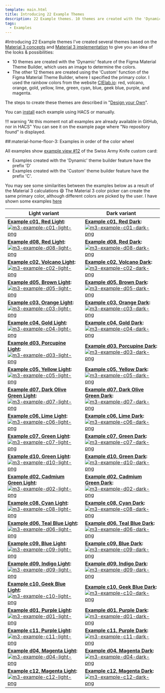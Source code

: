 ```yaml
---
template: main.html
title: Introducing 22 Example Themes
description: 22 Example themes. 10 themes are created with the 'Dynamic' feature of the Figma Material Theme Builder and 12 using the 'Custom' color function.
tags:
  - Examples
---
```

#Introducing 22 Example themes
I've created several themes based on the [Material 3 concepts][Material 3 Home Assistant concepts] and [Material 3 implementation][Material 3 Home Assistant implementation] to give you an idea of ​​the looks & possibilities:

- 10 themes are created with the 'Dynamic' feature of the Figma Material Theme Builder, which uses an image to determine the colors.
- The other 12 themes are created using the 'Custom' function of the Figma Material Theme Builder, where I specified the primary color. I used the rainbow colors from the website [CIElab.io][cielab-io-url]: red, volcano, orange, gold, yellow, lime, green, cyan, blue, geek blue, purple, and magenta.

The steps to create these themes are described in "[Design your Own][Material 3 Design Your Own Theme]".
<!--
<br><br>The 12 colors (excluding grey) from the CIELab site:
  # ![cielab-io-colors-png]
-->

You can [install][Material 3 Theme Installation] each example using HACS or manually.

!!! warning "At this moment not all examples are already available in GitHub, nor in HACS"
    You can see it on the example page where "No repository found" is displayed.

##:material-home-floor-3: Examples in order of the color wheel

All examples show [example view \#12][AmoebeLabs Swiss Army Knife Example 12] of the Swiss Army Knife custom card:

- Examples created with the 'Dynamic' theme builder feature have the prefix 'D'
- Examples created with the 'Custom' theme builder feature have the prefix 'C'.

You may see some similarities between the examples below as a result of the Material 3 calculations :smile:
The Material 3 color picker can create the same primary color, although different colors are picked by the user. I have shown some examples [here][material-3-analysis-picking-the-hue-url]

| **Light variant** | **Dark variant**|
| ------------ | ---------------- |
| **[Example c01, Red Light][example-c1-md]:** [![m3-example-c01-light-png]][example-c1-md] | **[Example c01, Red Dark][example-c1-md]:** [![m3-example-c01-dark-png]][example-c1-md] |
| **[Example d08, Red Light][example-d8-md]:** [![m3-example-d08-light-png]][example-d8-md] | **[Example d08, Red Dark][example-d8-md]:** [![m3-example-d08-dark-png]][example-d8-md] |
| **[Example c02, Volcano Light][example-c2-md]:** [![m3-example-c02-light-png]][example-c2-md] | **[Example c02, Volcano Dark][example-c2-md]:** [![m3-example-c02-dark-png]][example-c2-md] |
| **[Example d05, Brown Light][example-d5-md]:** [![m3-example-d05-light-png]][example-d5-md] | **[Example d05, Brown Dark][example-d5-md]:** [![m3-example-d05-dark-png]][example-d5-md] |
| **[Example c03, Orange Light][example-c3-md]:** [![m3-example-c03-light-png]][example-c3-md] | **[Example c03, Orange Dark][example-c3-md]:** [![m3-example-c03-dark-png]][example-c3-md]|
| **[Example c04, Gold Light][example-c4-md]:** [![m3-example-c04-light-png]][example-c4-md] | **[Example c04, Gold Dark][example-c4-md]:** [![m3-example-c04-dark-png]][example-c4-md] |
| **[Example d03, Porcupine Light][example-d3-md]:** [![m3-example-d03-light-png]][example-d3-md] | **[Example d03, Porcupine Dark][example-d3-md]:** [![m3-example-d03-dark-png]][example-d3-md] |
| **[Example c05, Yellow Light][example-c5-md]:** [![m3-example-c05-light-png]][example-c5-md] | **[Example c05, Yellow Dark][example-c5-md]:** [![m3-example-c05-dark-png]][example-c5-md] |
| **[Example d07, Dark Olive Green Light][example-d7-md]:** [![m3-example-d07-light-png]][example-d7-md] | **[Example d07, Dark Olive Green Dark][example-d7-md]:** [![m3-example-d07-dark-png]][example-d7-md] |
| **[Example c06, Lime Light][example-c6-md]:** [![m3-example-c06-light-png]][example-c6-md] | **[Example c06, Lime Dark][example-c6-md]:** [![m3-example-c06-dark-png]][example-c6-md] |
| **[Example c07, Green Light][example-c7-md]:** [![m3-example-c07-light-png]][example-c7-md] | **[Example c07, Green Dark][example-c7-md]:** [![m3-example-c07-dark-png]][example-c7-md] |
| **[Example d10, Green Light][example-d10-md]:** [![m3-example-d10-light-png]][example-d10-md] | **[Example d10, Green Dark][example-d10-md]:** [![m3-example-d10-dark-png]][example-d10-md] |
| **[Example d02, Cadmium Green Light][example-d2-md]:** [![m3-example-d02-light-png]][example-d2-md] | **[Example d02, Cadmium Green Dark][example-d2-md]:** [![m3-example-d02-dark-png]][example-d2-md] |
| **[Example c08, Cyan Light][example-c8-md]:** [![m3-example-c08-light-png]][example-c8-md] | **[Example c08, Cyan Dark][example-c8-md]:** [![m3-example-c08-dark-png]][example-c8-md] |
| **[Example d06, Teal Blue Light][example-d6-md]:** [![m3-example-d06-light-png]][example-d6-md] | **[Example d06, Teal Blue Dark][example-d6-md]:** [![m3-example-d06-dark-png]][example-d6-md] |
| **[Example c09, Blue Light][example-c9-md]:** [![m3-example-c09-light-png]][example-c9-md] | **[Example c09, Blue Dark][example-c9-md]:** [![m3-example-c09-dark-png]][example-c9-md] |
| **[Example d09, Indigo Light][example-d9-md]:** [![m3-example-d09-light-png]][example-d9-md] | **[Example d09, Indigo Dark][example-d9-md]:** [![m3-example-d09-dark-png]][example-d9-md] |
| **[Example c10, Geek Blue Light][example-c10-md]:** [![m3-example-c10-light-png]][example-c10-md] | **[Example c10, Geek Blue Dark][example-c10-md]:** [![m3-example-c10-dark-png]][example-c10-md] |
| **[Example d01, Purple Light][example-d01-md]:** [![m3-example-d01-light-png]][example-d01-md] | **[Example d01, Purple Dark][example-d01-md]:** [![m3-example-d01-dark-png]][example-d01-md] |
| **[Example c11, Purple Light][example-c11-md]:** [![m3-example-c11-light-png]][example-c11-md] | **[Example c11, Purple Dark][example-c11-md]:** [![m3-example-c11-dark-png]][example-c11-md] |
| **[Example d04, Magenta Light][example-d4-md]:** [![m3-example-d04-light-png]][example-d4-md] | **[Example d04, Magenta Dark][example-d4-md]:** [![m3-example-d04-dark-png]][example-d4-md] |
| **[Example c12, Magenta Light][example-c12-md]:** [![m3-example-c12-light-png]][example-c12-md] | **[Example c12, Magenta Dark][example-c12-md]:** [![m3-example-c12-dark-png]][example-c12-md] |


<!-- Image references -->

[m3-example-d01-light-png]: ../assets/screenshots/m3-example-d01-light.png
[m3-example-d02-light-png]: ../assets/screenshots/m3-example-d02-light.png
[m3-example-d03-light-png]: ../assets/screenshots/m3-example-d03-light.png
[m3-example-d04-light-png]: ../assets/screenshots/m3-example-d04-light.png
[m3-example-d05-light-png]: ../assets/screenshots/m3-example-d05-light.png
[m3-example-d06-light-png]: ../assets/screenshots/m3-example-d06-light.png
[m3-example-d07-light-png]: ../assets/screenshots/m3-example-d07-light.png
[m3-example-d08-light-png]: ../assets/screenshots/m3-example-d08-light.png
[m3-example-d09-light-png]: ../assets/screenshots/m3-example-d09-light.png
[m3-example-d10-light-png]: ../assets/screenshots/m3-example-d10-light.png

[m3-example-d01-dark-png]: ../assets/screenshots/m3-example-d01-dark.png
[m3-example-d02-dark-png]: ../assets/screenshots/m3-example-d02-dark.png
[m3-example-d03-dark-png]: ../assets/screenshots/m3-example-d03-dark.png
[m3-example-d04-dark-png]: ../assets/screenshots/m3-example-d04-dark.png
[m3-example-d05-dark-png]: ../assets/screenshots/m3-example-d05-dark.png
[m3-example-d06-dark-png]: ../assets/screenshots/m3-example-d06-dark.png
[m3-example-d07-dark-png]: ../assets/screenshots/m3-example-d07-dark.png
[m3-example-d08-dark-png]: ../assets/screenshots/m3-example-d08-dark.png
[m3-example-d09-dark-png]: ../assets/screenshots/m3-example-d09-dark.png
[m3-example-d10-dark-png]: ../assets/screenshots/m3-example-d10-dark.png

[m3-example-c01-light-png]: ../assets/screenshots/m3-example-c01-light.png
[m3-example-c02-light-png]: ../assets/screenshots/m3-example-c02-light.png
[m3-example-c03-light-png]: ../assets/screenshots/m3-example-c03-light.png
[m3-example-c04-light-png]: ../assets/screenshots/m3-example-c04-light.png
[m3-example-c05-light-png]: ../assets/screenshots/m3-example-c05-light.png
[m3-example-c06-light-png]: ../assets/screenshots/m3-example-c06-light.png
[m3-example-c07-light-png]: ../assets/screenshots/m3-example-c07-light.png
[m3-example-c08-light-png]: ../assets/screenshots/m3-example-c08-light.png
[m3-example-c09-light-png]: ../assets/screenshots/m3-example-c09-light.png
[m3-example-c10-light-png]: ../assets/screenshots/m3-example-c10-light.png
[m3-example-c11-light-png]: ../assets/screenshots/m3-example-c11-light.png
[m3-example-c12-light-png]: ../assets/screenshots/m3-example-c12-light.png

[m3-example-c01-dark-png]: ../assets/screenshots/m3-example-c01-dark.png
[m3-example-c02-dark-png]: ../assets/screenshots/m3-example-c02-dark.png
[m3-example-c03-dark-png]: ../assets/screenshots/m3-example-c03-dark.png
[m3-example-c04-dark-png]: ../assets/screenshots/m3-example-c04-dark.png
[m3-example-c05-dark-png]: ../assets/screenshots/m3-example-c05-dark.png
[m3-example-c06-dark-png]: ../assets/screenshots/m3-example-c06-dark.png
[m3-example-c07-dark-png]: ../assets/screenshots/m3-example-c07-dark.png
[m3-example-c08-dark-png]: ../assets/screenshots/m3-example-c08-dark.png
[m3-example-c09-dark-png]: ../assets/screenshots/m3-example-c09-dark.png
[m3-example-c10-dark-png]: ../assets/screenshots/m3-example-c10-dark.png
[m3-example-c11-dark-png]: ../assets/screenshots/m3-example-c11-dark.png
[m3-example-c12-dark-png]: ../assets/screenshots/m3-example-c12-dark.png

[cielab-io-colors-png]: ../assets/screenshots/cielab-io-colors.png

<!-- Internal references -->

[example-d01-md]: ../examples/material3-example-theme-d01-purple.md
[example-d2-md]: ../examples/material3-example-theme-d02-cadmiumgreen.md
[example-d3-md]: ../examples/material3-example-theme-d03-porcupine.md
[example-d4-md]: ../examples/material3-example-theme-d04-magenta.md
[example-d5-md]: ../examples/material3-example-theme-d05-brown.md
[example-d6-md]: ../examples/material3-example-theme-d06-tealblue.md
[example-d7-md]: ../examples/material3-example-theme-d07-darkolivegreen.md
[example-d8-md]: ../examples/material3-example-theme-d08-red.md
[example-d9-md]: ../examples/material3-example-theme-d09-indigoblue.md
[example-d10-md]: ../examples/material3-example-theme-d10-green.md

[example-c1-md]: ../examples/material3-example-theme-c01-red.md
[example-c2-md]: ../examples/material3-example-theme-c02-volcano.md
[example-c3-md]: ../examples/material3-example-theme-c03-orange.md
[example-c4-md]: ../examples/material3-example-theme-c04-gold.md
[example-c5-md]: ../examples/material3-example-theme-c05-yellow.md
[example-c6-md]: ../examples/material3-example-theme-c06-lime.md
[example-c7-md]: ../examples/material3-example-theme-c07-green.md
[example-c8-md]: ../examples/material3-example-theme-c08-cyan.md
[example-c9-md]: ../examples/material3-example-theme-c09-blue.md
[example-c10-md]: ../examples/material3-example-theme-c10-geekblue.md
[example-c11-md]: ../examples/material3-example-theme-c11-purple.md
[example-c12-md]: ../examples/material3-example-theme-c12-magenta.md

[material-3-analysis-picking-the-hue-url]: ../../basics/m3-analysis-hue-picker/
[Material 3 Home Assistant implementation]: ../../basics/ha-m3-implementation/
[Material 3 Home Assistant concepts]: ../../basics/ha-m3-introduction/
[Material 3 Theme Installation]: ../../start/installation/
[Material 3 Design Your Own Theme]: ../../design/prerequisites/

<!-- External references -->

[AmoebeLabs Swiss Army Knife Example 12]: https://swiss-army-knife.docs.amoebelabs.com/examples/example-12/
[cielab-io-url]: https://cielab.io